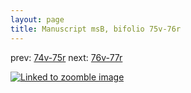 ```yaml
---
layout: page
title: Manuscript msB, bifolio 75v-76r
---
```


prev: [74v-75r](../74v-75r/) next: [76v-77r](../76v-77r/)



[![Linked to zoomble image](http://www.homermultitext.org/iipsrv?IIIF=/project/homer/pyramidal/deepzoom/hmt/vbbifolio/v1/vb_75v_76r.tif/full/2000,/0/default.jpg)](http://www.homermultitext.org/ict2/?urn=urn:cite2:hmt:vbbifolio.v1:vb_75v_76r)

